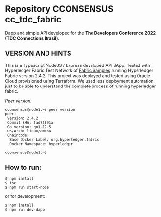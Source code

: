 # Repository CCONSENSUS cc_tdc_fabric

Dapp and simple API developed for the **The Developers Conference 2022 (TDC Connections Brasil)**.

## VERSION AND HINTS

This is a Typescript NodeJS / Express developed API dApp. Tested with Hyperledger Fabric Test Network of
[Fabric Samples](https://github.com/hyperledger/fabric-samples) running Hyperledger Fabric version 2.4.2:
This project was deployed and tested using Oracle Cloud provisioned using Terraform.
We used less deployment automation just to be able to understand the complete process of running hyperledger fabric.


*Peer version:*

```shell
cconsensus@node1:~$ peer version
peer:
 Version: 2.4.2
 Commit SHA: fad7f691a
 Go version: go1.17.5
 OS/Arch: linux/amd64
 Chaincode:
  Base Docker Label: org.hyperledger.fabric
  Docker Namespace: hyperledger

cconsensus@node1:~$
```

## How to run:
```shell
$ npm install
$ tsc
$ npm run start-node
```
or for development:
```shell
$ npm install
$ npm run dev-dapp
```



